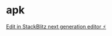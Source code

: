 # apk

[Edit in StackBlitz next generation editor ⚡️](https://stackblitz.com/~/github.com/jihadrafin/apk)